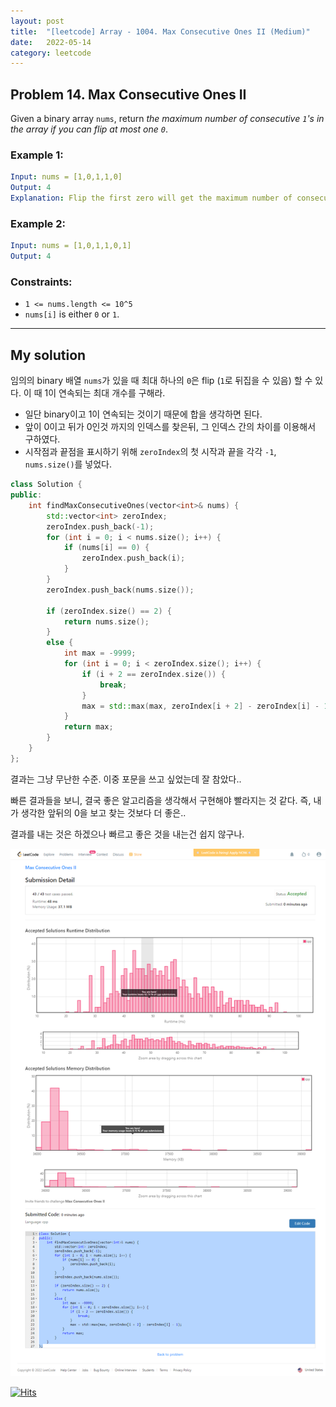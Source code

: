 ```yaml
---
layout: post
title:  "[leetcode] Array - 1004. Max Consecutive Ones II (Medium)"
date:   2022-05-14
category: leetcode
---
```


## Problem 14. Max Consecutive Ones II
Given a binary array `nums`, return *the maximum number of consecutive `1`'s in the array if you can flip at most one `0`*.

### Example 1:
```yaml
Input: nums = [1,0,1,1,0]
Output: 4
Explanation: Flip the first zero will get the maximum number of consecutive 1s. After flipping, the maximum number of consecutive 1s is 4.
```

### Example 2:
```yaml
Input: nums = [1,0,1,1,0,1]
Output: 4
```

### Constraints:
* `1 <= nums.length <= 10^5`
* `nums[i]` is either `0` or `1`.

---
## My solution

임의의 binary 배열 `nums`가 있을 때 최대 하나의 `0`은 flip (`1`로 뒤집을 수 있음) 할 수 있다. 이 때 1이 연속되는 최대 개수를 구해라.

* 일단 binary이고 1이 연속되는 것이기 때문에 합을 생각하면 된다.
* 앞이 0이고 뒤가 0인것 까지의 인덱스를 찾은뒤, 그 인덱스 간의 차이를 이용해서 구하였다.
* 시작점과 끝점을 표시하기 위해 `zeroIndex`의 첫 시작과 끝을 각각 `-1`, `nums.size()`를 넣었다.

```cpp
class Solution {
public:
    int findMaxConsecutiveOnes(vector<int>& nums) {
        std::vector<int> zeroIndex;
        zeroIndex.push_back(-1);
        for (int i = 0; i < nums.size(); i++) {
            if (nums[i] == 0) {
                zeroIndex.push_back(i);
            }
        }
        zeroIndex.push_back(nums.size());

        if (zeroIndex.size() == 2) {
            return nums.size();
        }
        else {
            int max = -9999;
            for (int i = 0; i < zeroIndex.size(); i++) {
                if (i + 2 == zeroIndex.size()) {
                    break;
                }
                max = std::max(max, zeroIndex[i + 2] - zeroIndex[i] - 1);
            }
            return max;
        }
    }
};
```

결과는 그냥 무난한 수준. 이중 포문을 쓰고 싶었는데 잘 참았다..

빠른 결과들을 보니, 결국 좋은 알고리즘을 생각해서 구현해야 빨라지는 것 같다. 즉, 내가 생각한 앞뒤의 0을 보고 찾는 것보다 더 좋은..

결과를 내는 것은 하겠으나 빠르고 좋은 것을 내는건 쉽지 않구나.


![alt text](/public/img/leetcode/leetcode-array-14.png)

[![Hits](https://hits.seeyoufarm.com/api/count/incr/badge.svg?url=https%3A%2F%2Fundol26.github.io%2Fleetcode%2F2022%2F05%2F14%2Fleetcode-array14.html&count_bg=%2379C83D&title_bg=%23555555&icon=&icon_color=%23E7E7E7&title=hits&edge_flat=false)](https://hits.seeyoufarm.com)